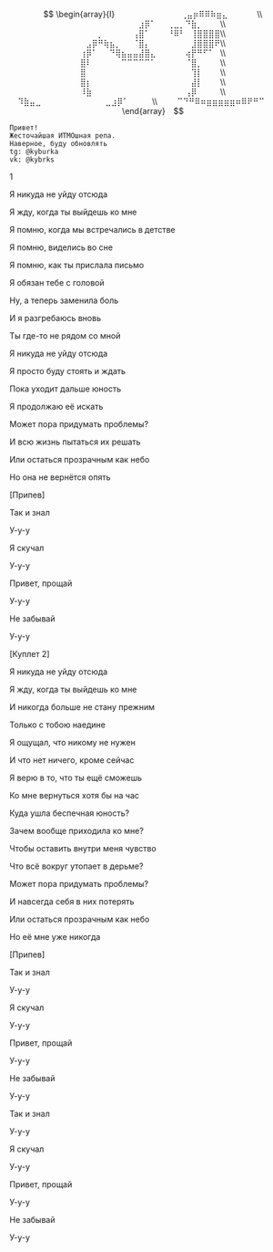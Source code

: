$$
\begin{array}{l}
⠀⠀⠀⠀⠀⠀⠀⠀⠀⠀⠀⢀⣤⡶⠿⠿⠷⣶⣄⠀⠀⠀⠀⠀\\
⠀⠀⠀⠀⠀⠀⠀⠀⠀⠀⣰⡿⠁⠀⠀⢀⣀⡀⠙⣷⡀⠀⠀⠀\\
⠀⠀⠀⡀⠀⠀⠀⠀⠀⢠⣿⠁⠀⠀⠀⠘⠿⠃⠀⢸⣿⣿⣿⣿\\
⠀⣠⡿⠛⢷⣦⡀⠀⠀⠈⣿⡄⠀⠀⠀⠀⠀⠀⠀⣸⣿⣿⣿⠟\\
⢰⡿⠁⠀⠀⠙⢿⣦⣤⣤⣼⣿⣄⠀⠀⠀⠀⠀⢴⡟⠛⠋⠁⠀\\
⣿⠇⠀⠀⠀⠀⠀⠉⠉⠉⠉⠉⠁⠀⠀⠀⠀⠀⠈⣿⡀⠀⠀⠀\\
⣿⠀⠀⠀⠀⠀⠀⠀⠀⠀⠀⠀⠀⠀⠀⠀⠀⠀⠀⢹⡇⠀⠀⠀\\
⣿⡆⠀⠀⠀⠀⠀⠀⠀⠀⠀⠀⠀⠀⠀⠀⠀⠀⠀⣼⡇⠀⠀⠀\\
⠸⣷⠀⠀⠀⠀⠀⠀⠀⠀⠀⠀⠀⠀⠀⠀⠀⠀⢠⡿⠀⠀⠀⠀\\
⠀⠹⣷⣤⣀⠀⠀⠀⠀⠀⠀⠀⠀⠀⠀⠀⣀⣰⡿⠁⠀⠀⠀⠀\\
⠀⠀⠀⠉⠙⠛⠿⠶⣶⣶⣶⣶⣶⠶⠿⠟⠛⠉⠀⠀⠀⠀⠀
\end{array}⠀
$$
```
Привет!
Жесточайшая ИТМОшная репа.
Наверное, буду обновлять
tg: @kyburka
vk: @kybrks
```
1

Я никуда не уйду отсюда

Я жду, когда ты выйдешь ко мне

Я помню, когда мы встречались в детстве

Я помню, виделись во сне

Я помню, как ты прислала письмо

Я обязан тебе с головой

Ну, а теперь заменила боль

И я разгребаюсь вновь

Ты где-то не рядом со мной

Я никуда не уйду отсюда

Я просто буду стоять и ждать

Пока уходит дальше юность

Я продолжаю её искать

Может пора придумать проблемы?

И всю жизнь пытаться их решать

Или остаться прозрачным как небо

Но она не вернётся опять




[Припев]

Так и знал

У-у-у

Я скучал

У-у-у

Привет, прощай

У-у-у

Не забывай

У-у-у



[Куплет 2]

Я никуда не уйду отсюда

Я жду, когда ты выйдешь ко мне

И никогда больше не стану прежним

Только с тобою наедине

Я ощущал, что никому не нужен

И что нет ничего, кроме сейчас

Я верю в то, что ты ещё сможешь

Ко мне вернуться хотя бы на час

Куда ушла беспечная юность?

Зачем вообще приходила ко мне?

Чтобы оставить внутри меня чувство

Что всё вокруг утопает в дерьме?

Может пора придумать проблемы?

И навсегда себя в них потерять

Или остаться прозрачным как небо

Но её мне уже никогда



[Припев]


Так и знал

У-у-у

Я скучал

У-у-у

Привет, прощай

У-у-у

Не забывай

У-у-у

Так и знал

У-у-у

Я скучал

У-у-у

Привет, прощай

У-у-у

Не забывай

У-у-у



